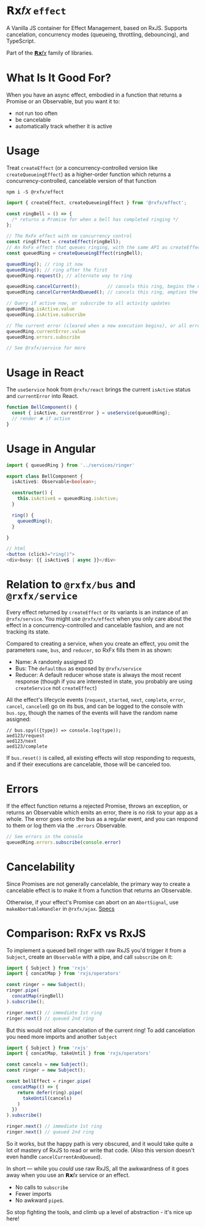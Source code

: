 # 𝗥𝘅𝑓𝑥 `effect`

A Vanilla JS container for Effect Management, based on RxJS. Supports cancelation, concurrency modes (queueing, throttling, debouncing), and TypeScript.

Part of the [𝗥𝘅𝑓𝑥](https://github.com/deanrad/rxfx) family of libraries.

# What Is It Good For?

When you have an async effect, embodied in a function that returns a Promise or an Observable, but you want it to:

- not run too often
- be cancelable
- automatically track whether it is active

# Usage

Treat `createEffect` (or a concurrency-controlled version like `createQueueingEffect`) as a higher-order function which returns a concurrency-controlled, cancelable version of that function

```
npm i -S @rxfx/effect
```

```ts
import { createEffect, createQueueingEffect } from '@rxfx/effect';

const ringBell = () => {
  /* returns a Promise for when a bell has completed ringing */
};

// The RxFx effect with no concurrency control
const ringEffect = createEffect(ringBell);
// An RxFx effect that queues ringing, with the same API as createEffect
const queuedRing = createQueueingEffect(ringBell);

queuedRing(); // ring it now
queuedRing(); // ring after the first
queuedRing.request(); // alternate way to ring

queuedRing.cancelCurrent();          // cancels this ring, begins the next 
queuedRing.cancelCurrentAndQueued(); // cancels this ring, empties the queue

// Query if active now, or subscribe to all activity updates
queuedRing.isActive.value
queuedRing.isActive.subscribe

// The current error (cleared when a new execution begins), or all errors
queuedRing.currentError.value
queuedRing.errors.subscribe

// See @rxfx/service for more
```

# Usage in React

The `useService` hook from `@rxfx/react` brings the current `isActive` status and `currentError` into React.

```ts
function BellComponent() {
  const { isActive, currentError } = useService(queuedRing);
  // render 🛎️ if active
}
```

# Usage in Angular

```ts
import { queuedRing } from '../services/ringer'

export class BellComponent {
  isActive$: Observable<boolean>;

  constructor() {
    this.isActive$ = queuedRing.isActive;
  }

  ring() {
    queuedRing();
  }

}

// html
<button (click)="ring()">
<div>busy: {{ isActive$ | async }}</div>

```


# Relation to `@rxfx/bus` and `@rxfx/service`
Every effect returned by `createEffect` or its variants is an instance of an `@rxfx/service`. You might use `@rxfx/effect` when you only care about the effect in a concurrency-controlled and cancelable fashion, and are not tracking its state.


Compared to creating a service, when you create an effect, you omit the parameters `name`, `bus`, and `reducer`, so RxFx fills them in as shown:

- Name: A randomly assigned ID
- Bus: The `defaultBus` as exposed by `@rxfx/service`
- Reducer: A default reducer whose state is always the most recent response (though if you are interested in state, you probably are using `createService` not `createEffect`)

All the effect's lifecycle events (`request`, `started`, `next`, `complete`, `error`, `cancel`, `canceled`) go on its bus, and can be logged to the console with `bus.spy`, though the names of the events will have the random name assigned:

```
// bus.spy(({type}) => console.log(type));
aed123/request
aed123/next
aed123/complete
```

If `bus.reset()` is called, all existing effects will stop responding to requests, and if their executions are cancelable, those will be canceled too.

# Errors

If the effect function returns a rejected Promise, throws an exception, or returns an Observable which emits an error, there is no risk to your app as a whole. The error goes onto the bus as a regular event, and you can respond to them or log them via the `.errors` Observable.

```ts
// See errors in the console
queuedRing.errors.subscribe(console.error)
```

# Cancelability
Since Promises are not generally cancelable, the primary way to create a cancelable effect is to make it from a function that returns an Observable.

Otherwise, if your effect's Promise can abort on an `AbortSignal`, use `makeAbortableHandler` in `@rxfx/ajax`. [Specs](https://github.com/deanrad/rxfx/blob/main/ajax/test/makeAbortableHandler.spec.ts)

# Comparison: RxFx vs RxJS

To implement a queued bell ringer with raw RxJS you'd trigger it from a `Subject`, create an `Observable` with a pipe, and call `subscribe` on it:

```ts
import { Subject } from 'rxjs'
import { concatMap } from 'rxjs/operators'

const ringer = new Subject();
ringer.pipe(
  concatMap(ringBell)
).subscribe();

ringer.next() // immediate 1st ring
ringer.next() // queued 2nd ring
```

But this would not allow cancelation of the current ring! To add cancelation you need more imports and another `Subject`

```ts
import { Subject } from 'rxjs'
import { concatMap, takeUntil } from 'rxjs/operators'

const cancels = new Subject();
const ringer = new Subject();

const bellEffect = ringer.pipe(
  concatMap(() => {
    return defer(ring).pipe(
      takeUntil(cancels)
    )
  })
).subscribe()

ringer.next() // immediate 1st ring
ringer.next() // queued 2nd ring
```

So it works, but the happy path is very obscured, and it would take quite a lot of mastery of RxJS to read or write that code. (Also this version doesn't even handle `cancelCurrentAndQueued`).

In short — while you _could_ use raw RxJS, all the awkwardness of it goes away when you use an 𝗥𝘅𝑓𝑥 service or an effect.

- No calls to `subscribe`
- Fewer imports
- No awkward `pipe`s.

So stop fighting the tools, and climb up a level of abstraction - it's nice up here!